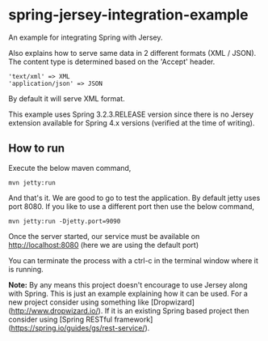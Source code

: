 spring-jersey-integration-example
=================================

An example for integrating Spring with Jersey.

Also explains how to serve same data in 2 different formats (XML / JSON).
The content type is determined based on the 'Accept' header.


    'text/xml' => XML
    'application/json' => JSON

By default it will serve XML format.

This example uses Spring 3.2.3.RELEASE version since there is no Jersey extension available for Spring 4.x versions (verified at the time of writing).

## How to run

Execute the below maven command,

    mvn jetty:run

And that's it. We are good to go to test the application. By default jetty uses port 8080.
If you like to use a different port then use the below command,

    mvn jetty:run -Djetty.port=9090

Once the server started, our service must be available on [http://localhost:8080]() (here we are using the default port)

You can terminate the process with a ctrl-c in the terminal window where it is running.


**Note:**
By any means this project doesn't encourage to use Jersey along with Spring. This is just an example explaining how it can be used.
For a new project consider using something like [Dropwizard] (http://www.dropwizard.io/).
If it is an existing Spring based project then consider using [Spring RESTful framework] (https://spring.io/guides/gs/rest-service/).
